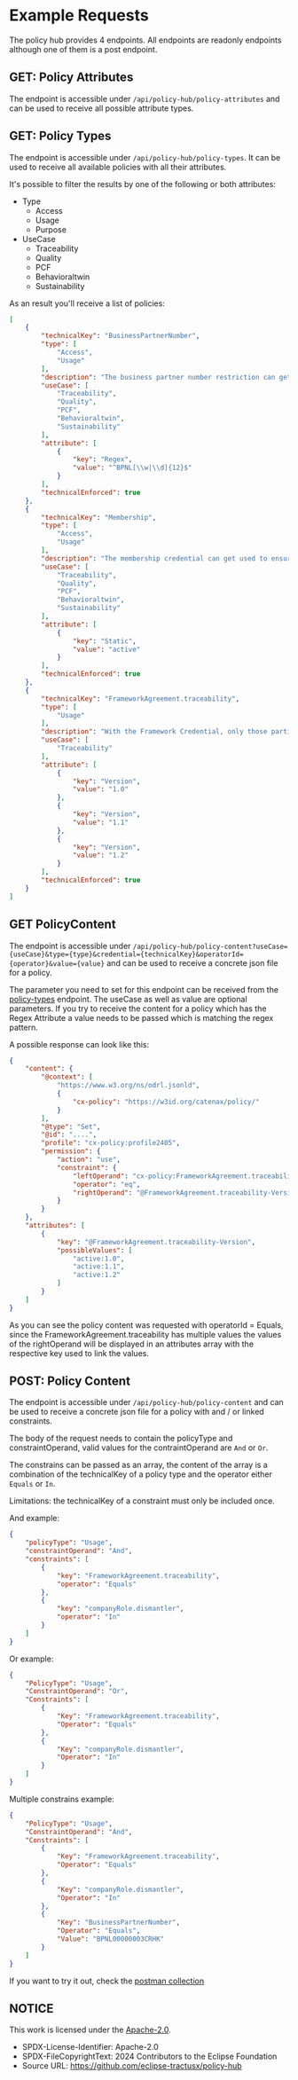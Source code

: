 # Example Requests

The policy hub provides 4 endpoints. All endpoints are readonly endpoints although one of them is a post endpoint.

## GET: Policy Attributes

The endpoint is accessible under `/api/policy-hub/policy-attributes` and can be used to receive all possible attribute types.

## GET: Policy Types

The endpoint is accessible under `/api/policy-hub/policy-types`. It can be used to receive all available policies with all their attributes.

It's possible to filter the results by one of the following or both attributes:

- Type
  - Access
  - Usage
  - Purpose
- UseCase
  - Traceability
  - Quality
  - PCF
  - Behavioraltwin
  - Sustainability

As an result you'll receive a list of policies:

```json
[
    {
        "technicalKey": "BusinessPartnerNumber",
        "type": [
            "Access",
            "Usage"
        ],
        "description": "The business partner number restriction can get used to define which exact business partners (based on BPNL) are allowed to view or negotiate the respective data offer. Please ensure that you add minimum one 16-digit BPNL Number in the rightOperand; wildcards are not supported.",
        "useCase": [
            "Traceability",
            "Quality",
            "PCF",
            "Behavioraltwin",
            "Sustainability"
        ],
        "attribute": [
            {
                "key": "Regex",
                "value": "^BPNL[\\w|\\d]{12}$"
            }
        ],
        "technicalEnforced": true
    },
    {
        "technicalKey": "Membership",
        "type": [
            "Access",
            "Usage"
        ],
        "description": "The membership credential can get used to ensure that only CX members are allowed to view or negotiate the respective data offer.",
        "useCase": [
            "Traceability",
            "Quality",
            "PCF",
            "Behavioraltwin",
            "Sustainability"
        ],
        "attribute": [
            {
                "key": "Static",
                "value": "active"
            }
        ],
        "technicalEnforced": true
    },
    {
        "technicalKey": "FrameworkAgreement.traceability",
        "type": [
            "Usage"
        ],
        "description": "With the Framework Credential, only those participants which have signed the respective framework agreement (general or via a specific version) are allowed to view or negotiate the respective data offer. Generic: \"rightOperand\": \"active\"; specific \"rightOperand\": \"active:{version}\"",
        "useCase": [
            "Traceability"
        ],
        "attribute": [
            {
                "key": "Version",
                "value": "1.0"
            },
            {
                "key": "Version",
                "value": "1.1"
            },
            {
                "key": "Version",
                "value": "1.2"
            }
        ],
        "technicalEnforced": true
    }
]
```

## GET PolicyContent

The endpoint is accessible under `/api/policy-hub/policy-content?useCase={useCase}&type={type}&credential={technicalKey}&operatorId={operator}&value={value}` and can be used to receive a concrete json file for a policy.

The parameter you need to set for this endpoint can be received from the [policy-types](#get-policy-types) endpoint. The useCase as well as value are optional parameters. If you try to receive the content for a policy which has the Regex Attribute a value needs to be passed which is matching the regex pattern.

A possible response can look like this:

```json
{
    "content": {
        "@context": [
            "https://www.w3.org/ns/odrl.jsonld",
            {
                "cx-policy": "https://w3id.org/catenax/policy/"
            }
        ],
        "@type": "Set",
        "@id": "....",
        "profile": "cx-policy:profile2405",
        "permission": {
            "action": "use",
            "constraint": {
                "leftOperand": "cx-policy:FrameworkAgreement.traceability",
                "operator": "eq",
                "rightOperand": "@FrameworkAgreement.traceability-Version"
            }
        }
    },
    "attributes": [
        {
            "key": "@FrameworkAgreement.traceability-Version",
            "possibleValues": [
                "active:1.0",
                "active:1.1",
                "active:1.2"
            ]
        }
    ]
}
```

As you can see the policy content was requested with operatorId = Equals, since the FrameworkAgreement.traceability has multiple values the values of the rightOperand will be displayed in an attributes array with the respective key used to link the values.

## POST: Policy Content

The endpoint is accessible under `/api/policy-hub/policy-content` and can be used to receive a concrete json file for a policy with and / or linked constraints.

The body of the request needs to contain the policyType and constraintOperand, valid values for the contraintOperand are `And` or `Or`.

The constrains can be passed as an array, the content of the array is a combination of the technicalKey of a policy type and the operator either `Equals` or `In`.

Limitations: the technicalKey of a constraint must only be included once.

And example:

```json
{
    "policyType": "Usage",
    "constraintOperand": "And",
    "constraints": [
        {
            "key": "FrameworkAgreement.traceability",
            "operator": "Equals"
        },
        {
            "key": "companyRole.dismantler",
            "operator": "In"
        }
    ]
}

```

Or example:

```json
{
    "PolicyType": "Usage",
    "ConstraintOperand": "Or",
    "Constraints": [
        {
            "Key": "FrameworkAgreement.traceability",
            "Operator": "Equals"
        },
        {
            "Key": "companyRole.dismantler",
            "Operator": "In"
        }
    ]
}

```

Multiple constrains example:

```json
{
    "PolicyType": "Usage",
    "ConstraintOperand": "And",
    "Constraints": [
        {
            "Key": "FrameworkAgreement.traceability",
            "Operator": "Equals"
        },
        {
            "Key": "companyRole.dismantler",
            "Operator": "In"
        },
        {
            "Key": "BusinessPartnerNumber",
            "Operator": "Equals",
            "Value": "BPNL00000003CRHK"
        }
    ]
}

```

If you want to try it out, check the [postman collection](./policy-hub.postman_collection.json)

## NOTICE

This work is licensed under the [Apache-2.0](https://www.apache.org/licenses/LICENSE-2.0).

- SPDX-License-Identifier: Apache-2.0
- SPDX-FileCopyrightText: 2024 Contributors to the Eclipse Foundation
- Source URL: https://github.com/eclipse-tractusx/policy-hub
